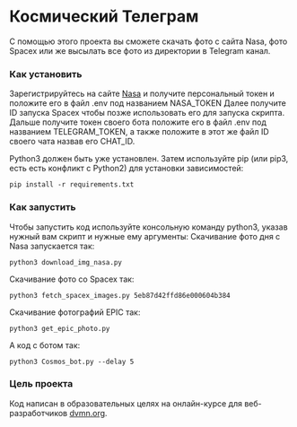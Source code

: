 # Космический Телеграм
С помощью этого проекта вы сможете скачать фото с сайта Nasa, фото Spacex или же высылать все фото из директории в Telegram канал.

### Как установить
Зарегистрируйтесь на сайте [Nasa](https://api.nasa.gov/) и получите персональный токен и положите его в файл .env под названием NASA_TOKEN
Далее получите ID запуска Spacex чтобы позже использовать его для запуска скрипта.
Дальше получите токен своего бота положите его в файл .env под названием TELEGRAM_TOKEN, а также положите в этот же файл ID своего чата
назвав его CHAT_ID.

Python3 должен быть уже установлен. Затем используйте pip (или pip3, есть есть конфликт с Python2) для установки зависимостей:
```
pip install -r requirements.txt
```
### Как запустить
Чтобы запустить код используйте консольную команду python3, указав нужный вам скрипт и нужные ему аргументы:
Скачивание фото дня с Nasa запускается так:
```
python3 download_img_nasa.py
```
Скачивание фото со Spacex так:
```
python3 fetch_spacex_images.py 5eb87d42ffd86e000604b384
```
Скачивание фотографий EPIC так:
```
python3 get_epic_photo.py
```
А код с ботом так:
```
python3 Cosmos_bot.py --delay 5
```

### Цель проекта
Код написан в образовательных целях на онлайн-курсе для веб-разработчиков [dvmn.org](https://dvmn.org/).